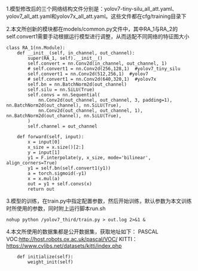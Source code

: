1.模型修改后的三个网络结构文件分别是：yolov7-tiny-silu_all_att.yaml、yolov7_all_att.yaml和yolov7x_all_att.yaml。这些文件都在cfg/training目录下

2.本文所创新的模块都在models/common.py文件中，其中RA_1与RA_2的self.convert1需要手动根据运行模型进行调整，从而适配不同网络的特征图大小

    class RA_1(nn.Module):
        def __init__(self, in_channel, out_channel):
            super(RA_1, self).__init__()
            self.convert = nn.Conv2d(in_channel, out_channel, 1)
            # self.convert1 = nn.Conv2d(256,128,1)  #yolov7_tiny_silu
            self.convert1 = nn.Conv2d(512,256,1)  #yolov7
            # self.convert1 = nn.Conv2d(640,320,1)  #yolov7x
            self.bn = nn.BatchNorm2d(out_channel)
            self.silu = nn.SiLU(True)
            self.convs = nn.Sequential(
                nn.Conv2d(out_channel, out_channel, 3, padding=1), nn.BatchNorm2d(out_channel), nn.SiLU(True),
                nn.Conv2d(out_channel, out_channel, 1), nn.BatchNorm2d(out_channel), nn.SiLU(True),
            )
            self.channel = out_channel
    
        def forward(self, input):
            x = input[0]
            x_size = x.size()[2:]
            y = input[1]
            y1 = F.interpolate(y, x_size, mode='bilinear', align_corners=True)
            y1 = self.bn(self.convert1(y1))
            a = torch.sigmoid(-y1)
            x = x.mul(a)
            out = y1 + self.convs(x)
            return out

3.模型的训练，在train.py中指定配置参数，然后开始训练，默认参数为本文训练时所使用的参数，同时附上运行脚本run.sh

    nohup python /yolov7_third/train.py > out.log 2>&1 &

4.本文所使用的数据集都是公开数据集，获取地址如下：
    PASCAL VOC:http://host.robots.ox.ac.uk/pascal/VOC/
    KITTI：https://www.cvlibs.net/datasets/kitti/index.php
    
        def initialize(self):
            weight_init(self)
